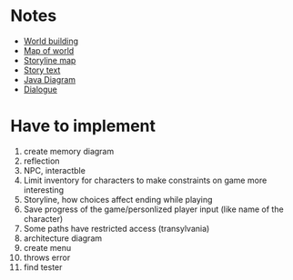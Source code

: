 
# Notes
* [World building](https://docs.google.com/document/d/1XBXp_ThKilTkrM4VgrNwYNay6cXj-tJ8Tagk3Tuh1Ks/edit?usp=sharing)
* [Map of world](https://jamboard.google.com/d/1sQGSjjKjZhDK1Q9F-CfD_QLUq_lQ2U1ZtX3q-kOsovo/edit?usp=sharing)
* [Storyline map](https://jamboard.google.com/d/1sQGSjjKjZhDK1Q9F-CfD_QLUq_lQ2U1ZtX3q-kOsovo/edit?usp=sharing)
* [Story text](https://docs.google.com/document/d/1BGU3ZfVblGgCRCBGC0y5yj5CdWd6xfcacPLpBhFp0iQ/edit?usp=sharing)
* [Java Diagram]()
* [Dialogue](https://docs.google.com/document/d/12TOth9rxxwjwPdcWu3ZoY7KE7rCs-Fd2MlV1IOj2dl8/edit?usp=sharing)

# Have to implement
1. create memory diagram
2. reflection
8. NPC, interactble
9. Limit inventory for characters to make constraints on game more interesting
10. Storyline, how choices affect ending while playing
11. Save progress of the game/personlized player input (like name of the character)
12. Some paths have restricted access (transylvania)
13. architecture diagram
14. create menu
15. throws error
16. find tester